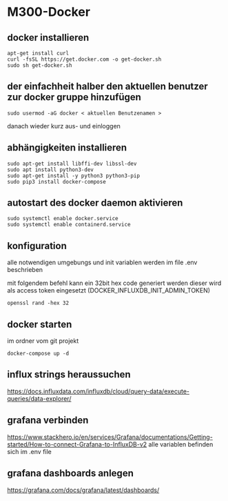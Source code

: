 # M300-Docker
## docker installieren
```
apt-get install curl
curl -fsSL https://get.docker.com -o get-docker.sh
sudo sh get-docker.sh
```
## der einfachheit halber den aktuellen benutzer zur docker gruppe hinzufügen
```
sudo usermod -aG docker < aktuellen Benutzenamen >
```
danach wieder kurz aus- und einloggen
## abhängigkeiten installieren
```
sudo apt-get install libffi-dev libssl-dev
sudo apt install python3-dev
sudo apt-get install -y python3 python3-pip
sudo pip3 install docker-compose
```
## autostart des docker daemon aktivieren
```
sudo systemctl enable docker.service
sudo systemctl enable containerd.service
```
## konfiguration
alle notwendigen umgebungs und init variablen werden im file .env beschrieben

mit folgendem befehl kann ein 32bit hex code generiert werden
dieser wird als access token eingesetzt (DOCKER_INFLUXDB_INIT_ADMIN_TOKEN)
```
openssl rand -hex 32
```
## docker starten
im ordner vom git projekt
```
docker-compose up -d
```
## influx strings heraussuchen
https://docs.influxdata.com/influxdb/cloud/query-data/execute-queries/data-explorer/
## grafana verbinden
https://www.stackhero.io/en/services/Grafana/documentations/Getting-started/How-to-connect-Grafana-to-InfluxDB-v2
alle variablen befinden sich im .env file
## grafana dashboards anlegen
https://grafana.com/docs/grafana/latest/dashboards/
